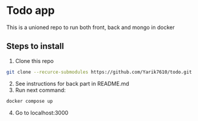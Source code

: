 # Todo app

This is a unioned repo to run both front, back and mongo in docker

## Steps to install

1. Clone this repo

```bash
git clone --recurce-submodules https://github.com/Yarik7610/todo.git
```

2. See instructions for back part in README.md
3. Run next command:

```bash
docker compose up
```

4. Go to localhost:3000
